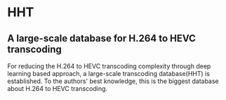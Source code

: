 HHT
====
A large-scale database for H.264 to HEVC transcoding
-------  
For reducing the H.264 to HEVC transcoding complexity through deep learning based approach, a large-scale transcoding database(HHT) is established. To the authors' best knowledge, this is the biggest database about H.264 to HEVC transcoding.
